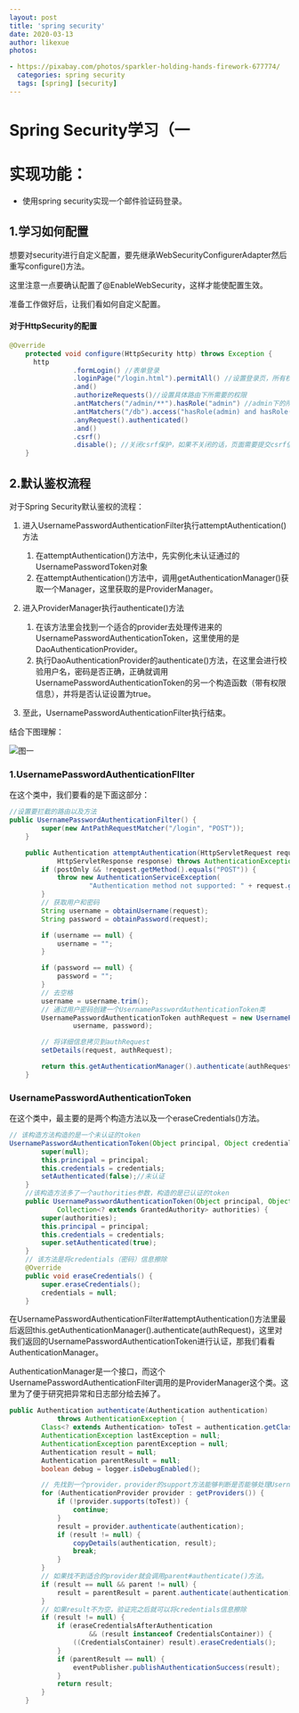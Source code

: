 ```yaml
---
layout: post
title: 'spring security'
date: 2020-03-13
author: likexue
photos:

- https://pixabay.com/photos/sparkler-holding-hands-firework-677774/
  categories: spring security
  tags: [spring] [security]
---
```


  


# Spring Security学习（一

# 实现功能：

+ 使用spring security实现一个邮件验证码登录。



## 1.学习如何配置

想要对security进行自定义配置，要先继承WebSecurityConfigurerAdapter然后重写configure()方法。

这里注意一点要确认配置了@EnableWebSecurity，这样才能使配置生效。

准备工作做好后，让我们看如何自定义配置。

#### 对于HttpSecurity的配置

```java
@Override
    protected void configure(HttpSecurity http) throws Exception {
      http
                .formLogin() //表单登录
                .loginPage("/login.html").permitAll() //设置登录页，所有权限都可以访问，也就是无需认证。
                .and()
                .authorizeRequests()//设置具体路由下所需要的权限
                .antMatchers("/admin/**").hasRole("admin") //admin下的所有uri都需要有admin权限
                .antMatchers("/db").access("hasRole(admin) and hasRole(dba)") //对于/db路径下需要admin和dba权限
                .anyRequest().authenticated()
                .and()
                .csrf()
                .disable(); //关闭csrf保护，如果不关闭的话，页面需要提交csrf值。正式开发中，如果安全性较高需要启用。
    }
```





## 2.默认鉴权流程

对于Spring Security默认鉴权的流程：

1. 进入UsernamePasswordAuthenticationFilter执行attemptAuthentication()方法

   1. 在attemptAuthentication()方法中，先实例化未认证通过的UsernamePasswordToken对象
   2. 在attemptAuthentication()方法中，调用getAuthenticationManager()获取一个Manager，这里获取的是ProviderManager。

2. 进入ProviderManager执行authenticate()方法

   1. 在该方法里会找到一个适合的provider去处理传进来的UsernamePasswordAuthenticationToken，这里使用的是DaoAuthenticationProvider。
   2. 执行DaoAuthenticationProvider的authenticate()方法，在这里会进行校验用户名，密码是否正确，正确就调用UsernamePasswordAuthenticationToken的另一个构造函数（带有权限信息），并将是否认证设置为true。

3. 至此，UsernamePasswordAuthenticationFilter执行结束。

结合下图理解：

![图一]({{site.baseurl}}/assets/images/SpringSecurity.png)	


### 1.UsernamePasswordAuthenticationFIlter

在这个类中，我们要看的是下面这部分：

```java
//设置要拦截的路由以及方法	
public UsernamePasswordAuthenticationFilter() {
		super(new AntPathRequestMatcher("/login", "POST"));
	}

	public Authentication attemptAuthentication(HttpServletRequest request,
			HttpServletResponse response) throws AuthenticationException {
		if (postOnly && !request.getMethod().equals("POST")) {
			throw new AuthenticationServiceException(
					"Authentication method not supported: " + request.getMethod());
		}
        // 获取用户和密码
		String username = obtainUsername(request);
		String password = obtainPassword(request);

		if (username == null) {
			username = "";
		}

		if (password == null) {
			password = "";
		}
        // 去空格
		username = username.trim();
        // 通过用户密码创建一个UsernamePasswordAuthenticationToken类
		UsernamePasswordAuthenticationToken authRequest = new UsernamePasswordAuthenticationToken(
				username, password);

		// 将详细信息拷贝到authRequest
		setDetails(request, authRequest);

		return this.getAuthenticationManager().authenticate(authRequest);
	}
```

### UsernamePasswordAuthenticationToken

在这个类中，最主要的是两个构造方法以及一个eraseCredentials()方法。

```java
// 该构造方法构造的是一个未认证的token
UsernamePasswordAuthenticationToken(Object principal, Object credentials) {
		super(null);
		this.principal = principal;
		this.credentials = credentials;
		setAuthenticated(false);//未认证
	}
    //该构造方法多了一个authorities参数，构造的是已认证的token
	public UsernamePasswordAuthenticationToken(Object principal, Object credentials,
			Collection<? extends GrantedAuthority> authorities) {
		super(authorities);
		this.principal = principal;
		this.credentials = credentials;
		super.setAuthenticated(true); 
	}
    // 该方法是将credentials（密码）信息擦除
	@Override
	public void eraseCredentials() {
		super.eraseCredentials();
		credentials = null;
	}
```



在UsernamePasswordAuthenticationFilter#attemptAuthentication()方法里最后返回this.getAuthenticationManager().authenticate(authRequest)，这里对我们返回的UsernamePasswordAuthenticationToken进行认证，那我们看看AuthenticationManager。

AuthenticationManager是一个接口，而这个UsernamePasswordAuthenticationFilter调用的是ProviderManager这个类。这里为了便于研究把异常和日志部分给去掉了。

```java
public Authentication authenticate(Authentication authentication)
			throws AuthenticationException {
		Class<? extends Authentication> toTest = authentication.getClass();
		AuthenticationException lastException = null;
		AuthenticationException parentException = null;
		Authentication result = null;
		Authentication parentResult = null;
		boolean debug = logger.isDebugEnabled();

        // 先找到一个provider，provider的support方法能够判断是否能够处理UsernamePasswordAUthenticationToken。
		for (AuthenticationProvider provider : getProviders()) {
			if (!provider.supports(toTest)) {
				continue;
			}
			result = provider.authenticate(authentication);
            if (result != null) {
                copyDetails(authentication, result);
                break;
            }
		}
        // 如果找不到适合的provider就会调用parent#authenticate()方法。
		if (result == null && parent != null) {
			result = parentResult = parent.authenticate(authentication);
		}
        // 如果result不为空，验证完之后就可以将credentials信息擦除
		if (result != null) {
			if (eraseCredentialsAfterAuthentication
					&& (result instanceof CredentialsContainer)) {
				((CredentialsContainer) result).eraseCredentials();
			}
			if (parentResult == null) {
				eventPublisher.publishAuthenticationSuccess(result);
			}
			return result;
		}
	}

```









